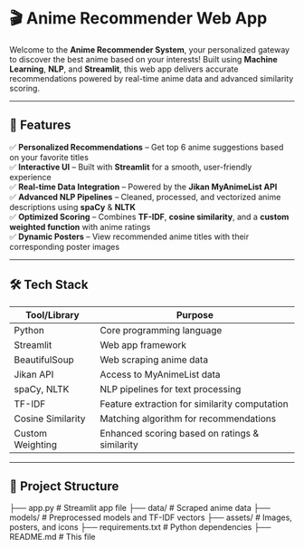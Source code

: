 # 🎬 Anime Recommender Web App

Welcome to the **Anime Recommender System**, your personalized gateway to discover the best anime based on your interests! Built using **Machine Learning**, **NLP**, and **Streamlit**, this web app delivers accurate recommendations powered by real-time anime data and advanced similarity scoring.

---

## 🚀 Features

✅ **Personalized Recommendations** – Get top 6 anime suggestions based on your favorite titles  
✅ **Interactive UI** – Built with **Streamlit** for a smooth, user-friendly experience  
✅ **Real-time Data Integration** – Powered by the **Jikan MyAnimeList API**  
✅ **Advanced NLP Pipelines** – Cleaned, processed, and vectorized anime descriptions using **spaCy** & **NLTK**  
✅ **Optimized Scoring** – Combines **TF-IDF**, **cosine similarity**, and a **custom weighted function** with anime ratings  
✅ **Dynamic Posters** – View recommended anime titles with their corresponding poster images  

---

## 🛠 Tech Stack

| Tool/Library        | Purpose |
|--------------------|---------|
| Python              | Core programming language |
| Streamlit           | Web app framework |
| BeautifulSoup      | Web scraping anime data |
| Jikan API           | Access to MyAnimeList data |
| spaCy, NLTK         | NLP pipelines for text processing |
| TF-IDF              | Feature extraction for similarity computation |
| Cosine Similarity   | Matching algorithm for recommendations |
| Custom Weighting    | Enhanced scoring based on ratings & similarity |

---

## 📂 Project Structure

├── app.py # Streamlit app file
├── data/ # Scraped anime data
├── models/ # Preprocessed models and TF-IDF vectors
├── assets/ # Images, posters, and icons
├── requirements.txt # Python dependencies
├── README.md # This file
